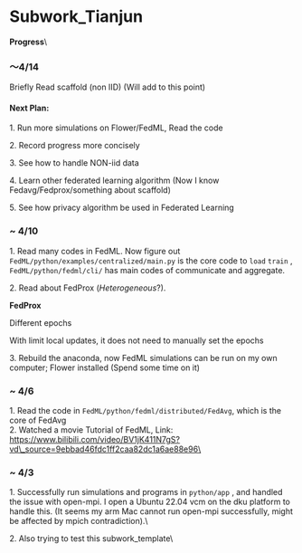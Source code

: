 # Subwork\_Tianjun

**Progress**\



### ～4/14

Briefly Read scaffold (non IID) (Will add to this point)

#### Next Plan:

$1.$ Run more simulations on Flower/FedML, Read the code

$2.$ Record progress more concisely

$3.$ See how to handle NON-iid data

$4.$ Learn other federated learning algorithm (Now I know Fedavg/Fedprox/something about scaffold)

$5.$ See how privacy algorithm be used in Federated Learning

### \~ 4/10

$1.$ Read many codes in FedML. Now figure out `FedML/python/examples/centralized/main.py` is the core code to `load` `train` , `FedML/python/fedml/cli/` has main codes of communicate and aggregate.

$2.$ Read about FedProx (_Heterogeneous_?).

**FedProx**

Different epochs

With limit local updates, it does not need to manually set the epochs

$3.$ Rebuild the anaconda, now FedML simulations can be run on my own computer; Flower installed (Spend some time on it)

### \~ 4/6

$1.$ Read the code in `FedML/python/fedml/distributed/FedAvg`, which is the core of FedAvg\
$2.$ Watched a movie Tutorial of FedML, Link: https://www.bilibili.com/video/BV1jK411N7gS?vd\_source=9ebbad46fdc1ff2caa82dc1a6ae88e96\


### \~ 4/3

$1.$ Successfully run simulations and programs in `python/app` , and handled the issue with open-mpi. I open a Ubuntu 22.04 vcm on the dku platform to handle this. (It seems my arm Mac cannot run open-mpi successfully, might be affected by mpich contradiction).\


$2.$ Also trying to test this subwork\_template\
